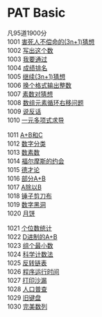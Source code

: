 # PAT Basic
凡95道1900分    
1001 [害死人不偿命的(3n+1)猜想](/Basic01/1001_害死人不偿命的(3n+1)猜想/1001_害死人不偿命的(3n+1)猜想.cpp)    
1002 [写出这个数](/Basic01/1002_写出这个数/1002_写出这个数.cpp)    
1003 [我要通过](/Basic01/1003_我要通过/1003_我要通过.cpp)    
1004 [成绩排名](/Basic01/1004_成绩排名/1004_成绩排名.cpp)    
1005 [继续(3n+1)猜想](/Basic01/1005_继续(3n+1)猜想/1005_继续(3n+1)猜想.cpp)    
1006 [换个格式输出整数](/Basic01/1006_换个格式输出整数/1006_换个格式输出整数.cpp)    
1007 [素数对猜想](/Basic01/1007_素数对猜想/1007_素数对猜想.cpp)    
1008 [数组元素循环右移问题](/Basic01/1008_数组元素循环右移问题/1008_数组元素循环右移问题.cpp)    
1009 [说反话](/Basic01/1009_说反话/1009_说反话.cpp)    
1010 [一元多项式求导](/Basic01/1010_一元多项式求导/1010_一元多项式求导.cpp)    
         
1011 [A+B和C](/Basic02/1011_A+B和C/1011_A+B和C.cpp)    
1012 [数字分类](/Basic02/1012_数字分类/1012_数字分类.cpp)    
1013 [数素数](/Basic02/1013_数素数/1013_数素数.cpp)    
1014 [福尔摩斯的约会](/Basic02/1014_福尔摩斯的约会/1014_福尔摩斯的约会.cpp)    
1015 [德才论](/Basic02/1015_德才论/1015_德才论.cpp)    
1016 [部分A+B](/Basic02/1016_部分A+B/1016_部分A+B.cpp)    
1017 [A除以B](/Basic02/1017_A除以B/1017_A除以B.cpp)    
1018 [锤子剪刀布](/Basic02/1018_锤子剪刀布/1018_锤子剪刀布.cpp)    
1019 [数字黑洞](/Basic02/1019_数字黑洞/1019_数字黑洞.cpp)    
1020 [月饼](/Basic02/1020_月饼/1020_月饼.cpp)    
        
1021 [个位数统计](/Basic03/1021_个位数统计/1021_个位数统计.cpp)    
1022 [D进制的A+B](/Basic03/1022_D进制的A+B/1022_D进制的A+B.cpp)    
1023 [组个最小数](/Basic03/1023_组个最小数/1023_组个最小数.cpp)    
1024 [科学计数法](/Basic03/1024_科学计数法/1024_科学计数法.cpp)    
1025 [反转链表](/Basic03/1025_反转链表/1025_反转链表.cpp)    
1026 [程序运行时间](/Basic03/1026_程序运行时间/1026_程序运行时间.cpp)    
1027 [打印沙漏](/Basic03/1027_打印沙漏/1027_打印沙漏.cpp)    
1028 [人口普查](/Basic03/1028_人口普查/1028_人口普查.cpp)    
1029 [旧键盘](/Basic03/1029_旧键盘/1029_旧键盘.cpp)    
1030 [完美数列](/Basic03/1030_完美数列/1030_完美数列.cpp)    
